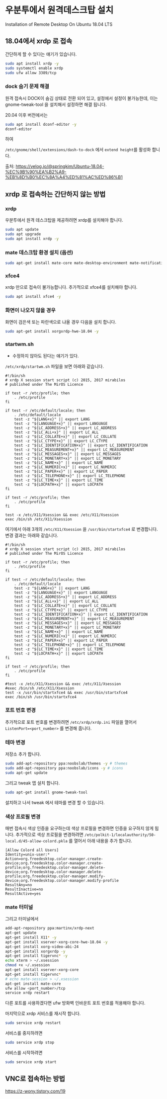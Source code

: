 # 우분투에서 원격데스크탑 설치

Installation of Remote Desktop On Ubuntu 18.04 LTS

## 18.04에서 xrdp 로 접속

간단하게 할 수 있다는 얘기가 있습니다.

```sh
sudo apt install xrdp -y
sudo systemctl enable xrdp
sudo ufw allow 3389/tcp
```

### dock 숨기 문제 해결

원격 접속시 DOCK이 숨김 상태로 전환 되어 있고, 설정에서 설정이 불가능한데, 이는 gnome-tweak-tool 을 설치해서 설정하면 해결 됩니다.

20.04 이후 버전에서는

```sh
sudo apt install dconf-editor -y
dconf-editor
```

하여

`/etc/gnome/shell/extensions/dash-to-dock` 에서  `extend height`를 활성화 합니다.


출처: https://velog.io/@springkim/Ubuntu-18.04-%EC%9B%90%EA%B2%A9-%EB%8D%B0%EC%8A%A4%ED%81%AC%ED%86%B1

## xrdp 로 접속하는 간단하지 않는 방법

### xrdp

우분투에서 원격 데스크탑을 제공하려면 xrdp를 설치해야 합니다.

```sh
sudo apt update
sudo apt upgrade
sudo apt install xrdp -y
```

### mate 데스크탑 환경 설치 (옵션)

```sh
sudo apt-get install mate-core mate-desktop-environment mate-notification-daemon -y
```

### xfce4

xrdp 만으로 접속이 불가능합니다. 추가적으로 xfce4를 설치해야 합니다.

```sh
sudo apt install xfce4 -y
```

### 화면이 나오지 않을 경우

화면이 검은색 또는 파란색으로 냐올 경우 다음을 설치 합니다.

```sh
sudo apt-get install xorgxrdp-hwe-18.04 -y
```

### startwm.sh

- 수정하지 않아도 된다는 얘기가 있다.

`/etc/xrdp/startwm.sh` 파일을 보면 아래와 같습니다.


```
#!/bin/sh
# xrdp X session start script (c) 2015, 2017 mirabilos
# published under The MirOS Licence

if test -r /etc/profile; then
	. /etc/profile
fi

if test -r /etc/default/locale; then
	. /etc/default/locale
	test -z "${LANG+x}" || export LANG
	test -z "${LANGUAGE+x}" || export LANGUAGE
	test -z "${LC_ADDRESS+x}" || export LC_ADDRESS
	test -z "${LC_ALL+x}" || export LC_ALL
	test -z "${LC_COLLATE+x}" || export LC_COLLATE
	test -z "${LC_CTYPE+x}" || export LC_CTYPE
	test -z "${LC_IDENTIFICATION+x}" || export LC_IDENTIFICATION
	test -z "${LC_MEASUREMENT+x}" || export LC_MEASUREMENT
	test -z "${LC_MESSAGES+x}" || export LC_MESSAGES
	test -z "${LC_MONETARY+x}" || export LC_MONETARY
	test -z "${LC_NAME+x}" || export LC_NAME
	test -z "${LC_NUMERIC+x}" || export LC_NUMERIC
	test -z "${LC_PAPER+x}" || export LC_PAPER
	test -z "${LC_TELEPHONE+x}" || export LC_TELEPHONE
	test -z "${LC_TIME+x}" || export LC_TIME
	test -z "${LOCPATH+x}" || export LOCPATH
fi

if test -r /etc/profile; then
	. /etc/profile
fi

test -x /etc/X11/Xsession && exec /etc/X11/Xsession
exec /bin/sh /etc/X11/Xsession
```

여기에서 아래 3개의 `/etc/X11/Xsession` 을 `/usr/bin/startxfce4` 로 변경합니다. 변경 결과는 아래와 같습니다.

```
#!/bin/sh
# xrdp X session start script (c) 2015, 2017 mirabilos
# published under The MirOS Licence

if test -r /etc/profile; then
	. /etc/profile
fi

if test -r /etc/default/locale; then
	. /etc/default/locale
	test -z "${LANG+x}" || export LANG
	test -z "${LANGUAGE+x}" || export LANGUAGE
	test -z "${LC_ADDRESS+x}" || export LC_ADDRESS
	test -z "${LC_ALL+x}" || export LC_ALL
	test -z "${LC_COLLATE+x}" || export LC_COLLATE
	test -z "${LC_CTYPE+x}" || export LC_CTYPE
	test -z "${LC_IDENTIFICATION+x}" || export LC_IDENTIFICATION
	test -z "${LC_MEASUREMENT+x}" || export LC_MEASUREMENT
	test -z "${LC_MESSAGES+x}" || export LC_MESSAGES
	test -z "${LC_MONETARY+x}" || export LC_MONETARY
	test -z "${LC_NAME+x}" || export LC_NAME
	test -z "${LC_NUMERIC+x}" || export LC_NUMERIC
	test -z "${LC_PAPER+x}" || export LC_PAPER
	test -z "${LC_TELEPHONE+x}" || export LC_TELEPHONE
	test -z "${LC_TIME+x}" || export LC_TIME
	test -z "${LOCPATH+x}" || export LOCPATH
fi

if test -r /etc/profile; then
	. /etc/profile
fi

#test -x /etc/X11/Xsession && exec /etc/X11/Xsession
#exec /bin/sh /etc/X11/Xsession
test -x /usr/bin/startxfce4 && exec /usr/bin/startxfce4
exec /bin/sh /usr/bin/startxfce4
```

### 포트 번호 변경

추가적으로 포트 번호를 변경하려면 `/etc/xrdp/xrdp.ini` 파일을 열어서 `ListenPort=<port_number>` 를 변경해 줍니다.

### 테마 변경

저장소 추가 합니다.

```sh
sudo add-apt-repository ppa:noobslab/themes -y # themes
sudo add-apt-repository ppa:noobslab/icons -y # icons
sudo apt-get update
```

그리고 tweak 앱 설치 합니다.

```sh
sudo apt-get install gnome-tweak-tool
```

설치하고 나서 tweak 에서 테마를 변경 할 수 있습니다.


### 색상 프로필 변경

매번 접속시 색상 인증을 요구하는데 색상 프로필을 변경하면 인증을 요구하지 않게 됩니다.
추가적으로 색상 프로필을 변경하려면 `/etc/polkit-1/localauthority/50-local.d/45-allow-colord.pkla` 를 열어서 아래 내용을 추가 합니다.

```
[Allow Colord all Users]
Identity=unix-user:*
Action=org.freedesktop.color-manager.create-device;org.freedesktop.color-manager.create-profile;org.freedesktop.color-manager.delete-device;org.freedesktop.color-manager.delete-profile;org.freedesktop.color-manager.modify-device;org.freedesktop.color-manager.modify-profile
ResultAny=no
ResultInactive=no
ResultActive=yes
```



### mate 터미널

그리고 터미널에서

```sh
add-apt-repository ppa:martinx/xrdp-next 
apt-get update 
apt-get install X11* -y
apt-get install xserver-xorg-core-hwe-18.04 -y
apt-get install xorg-video-abi-24 
apt-get install xorgxrdp -y 
apt-get install tigervnc* -y
echo xterm > ~/.xsession
chmod +x ~/.xsession 
apt-get install xserver-xorg-core 
apt-get install tigervnc*
# echo mate-session > ~/.xsession
apt-get install mate-core 
ufw allow <port_number>/tcp 
service xrdp restart
```

다른 포트를 사용하겠다면 ufw 방화벽 인바운트 포트 번호를 적용해야 합니다.

마지막으로 xrdp 서비스를 재시작 합니다.

```sh
sudo service xrdp restart
```

서비스를 중지하려면 

```sh
sudo service xrdp stop
```

서비스를 시작하려면 

```sh
sudo service xrdp start
```

## VNC로 접속하는 방법

https://z-wony.tistory.com/19


